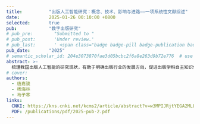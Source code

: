```yaml
---
title:          "出版人工智能研究：概念、技术、影响与进路——一项系统性文献综述"
date:           2025-01-26 00:10:00 +0800
selected:       true
pub:            "数字出版研究"
# pub_pre:        "Submitted to "
# pub_post:       'Under review.'
# pub_last:       ' <span class="badge badge-pill badge-publication badge-success">Spotlight</span>'
pub_date:       "2025"
# semantic_scholar_id: 204e3073870fae3d05bcbc2f6a8e263d9b72e776  # use this to retrieve citation count
abstract: >-
  梳理我国出版人工智能的研究现状，有助于明确出版行业的发展方向，促进出版学科自主知识体系的构建和完善。本研究采用系统性文献综述方法，检索、筛选并分析了522篇相关文献，系统归纳了出版人工智能的核心概念、技术架构、行业影响及应对进路。学界认为智能技术正深度介入出版全流程，尤其是生成式人工智能在内容创作和知识生产中的应用，为出版行业的智能化升级提供了重要支撑。但人工智能也带来伦理和实践问题，生成内容的版权归属和原创性争论尤为突出。出版业应充分发挥在内容资源上的优势，向“知识服务提供商”和“知识把关人”角色转变，探索“出版即服务”模式，努力构建以高质量知识资源为核心的智能出版新生态。
# cover:
authors:
  - 唐嘉骏
  - 杨海林
  - 马子寒
links:
  CNKI: https://kns.cnki.net/kcms2/article/abstract?v=w3MPIJRjtYEGA2MLLD7HqckcBj7foH1bdbOfJUi-E7nC4a3D-rRP709p4eV4pd_p-J2Ym8zreza4M8mpWPayag4KyZBTgdCBkrkRZ-n5R1wMbl1Df0t67B1kW6fgzmKlQdnSxHWZZ5S2PGtpT2SHVsQOrpKOXxRLCWDT6elUmf5vtdk8EHDIvhSrK6n0NYWjD-Eb0TMbx1XEMNTozxCIVg==&uniplatform=NZKPT&language=CHS
  PDF: /publications/pdf/2025-pub-2.pdf
---
```


